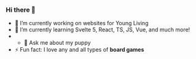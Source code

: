 ### Hi there 👋

<!--
**awise0322/awise0322** is a ✨ _special_ ✨ repository because its `README.md` (this file) appears on your GitHub profile.

Here are some ideas to get you started:


- 👯 I’m looking to collaborate on ...
- 🤔 I’m looking for help with ...
- 📫 How to reach me: 
- 😄 Pronouns: ...

🎮
-->
- 🔭 I’m currently working on websites for Young Living
- 🌱 I’m currently learning Svelte 5, React, TS, JS, Vue, and much more!
- - 💬 Ask me about my puppy 
- ⚡ Fun fact: I love any and all types of **board games**
